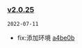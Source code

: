 ### [v2.0.25](https://github.com/compare/v2.0.24...v2.0.25)

`2022-07-11`

- fix:添加环境 [a4be0b](https://github.com/commit/a4be0b4feb6285630e92fbd7aa3118e188a37a91)
